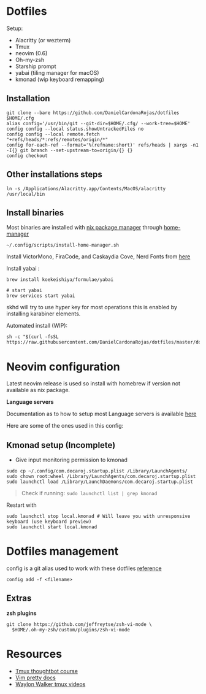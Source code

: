 # Dotfiles

Setup:

- Alacritty (or wezterm)
- Tmux
- neovim (0.6)
- Oh-my-zsh
- Starship prompt
- yabai (tiling manager for macOS)
- kmonad (wip keyboard remapping)


## Installation

```shell
git clone --bare https://github.com/DanielCardonaRojas/dotfiles $HOME/.cfg
alias config='/usr/bin/git --git-dir=$HOME/.cfg/ --work-tree=$HOME'
config config --local status.showUntrackedFiles no
config config --local remote.fetch "+refs/heads/*:refs/remotes/origin/*"
config for-each-ref --format='%(refname:short)' refs/heads | xargs -n1 -I{} git branch --set-upstream-to=origin/{} {}
config checkout
```

## Other installations steps

```
ln -s /Applications/Alacritty.app/Contents/MacOS/alacritty /usr/local/bin
```

## Install binaries

Most binaries are installed with [nix package manager](https://nixos.org/download.html) through [home-manager](https://github.com/nix-community/home-manager)

```shell
~/.config/scripts/install-home-manager.sh
```

Install VictorMono, FiraCode, and Caskaydia Cove, Nerd Fonts from [here](https://www.nerdfonts.com/font-downloads)

Install yabai :

```shell
brew install koekeishiya/formulae/yabai

# start yabai
brew services start yabai
```

skhd will try to use hyper key for most operations
this is enabled by installing karabiner elements.


Automated install (WIP):

```shell
sh -c "$(curl -fsSL https://raw.githubusercontent.com/DanielCardonaRojas/dotfiles/master/dotFilesConfig.sh)"
```
# Neovim configuration

Latest neovim release is used so install with homebrew if version not available as nix package.

**Language servers**

Documentation as to how to setup most Language servers is available  [here](https://github.com/neovim/nvim-lspconfig/blob/master/doc/server_configurations.md)

Here are some of the ones used in this config: 

## Kmonad setup (Incomplete)


- Give input monitoring permission to kmonad

```
sudo cp ~/.config/com.decaroj.startup.plist /Library/LaunchAgents/
sudo chown root:wheel /Library/LaunchAgents/com.decaroj.startup.plist
sudo launchctl load /Library/LaunchDaemons/com.decaroj.startup.plist
```

> Check if running: `sudo launchctl list | grep kmonad`

Restart with

```
sudo launchctl stop local.kmonad # Will leave you with unresponsive keyboard (use keyboard preview)
sudo launchctl start local.kmonad
```



# Dotfiles management

config is a git alias used to work with these dotfiles [reference](https://www.atlassian.com/git/tutorials/dotfiles)

```shell
config add -f <filename>
```

## Extras

**zsh plugins**

```
git clone https://github.com/jeffreytse/zsh-vi-mode \
  $HOME/.oh-my-zsh/custom/plugins/zsh-vi-mode
```

# Resources

- [Tmux thoughtbot course](https://thoughtbot.com/upcase/tmux)
- [Vim pretty docs](https://vim.help/)
- [Waylon Walker tmux videos](https://www.youtube.com/c/WaylonWalker/videos)
